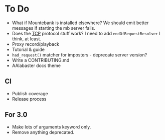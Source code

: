 # To Do

* What if Mountebank is installed elsewhere? We should emit better messages if starting the mb server fails.
* Does the [TCP](http://www.mbtest.org/docs/protocols/tcp) protocol stuff work? I need to add `endOfRequestResolver` I think, at least.
* Proxy record/playback
* Tutorial & guide
* `had_request()` matcher for imposters - deprecate server version?
* Write a CONTRIBUTING.md
* AAlabaster docs theme

## CI
* Publish coverage
* Release process

## For 3.0

* Make lots of arguments keyword only.
* Remove anything deprecated.
